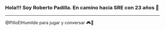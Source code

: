 ### Hola!!! Soy Roberto Padilla. En camino hacia SRE con 23 años 🤙
---

@PilloElHumilde para jugar y conversar 🎮🏈
